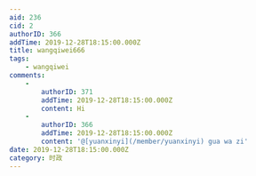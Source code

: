 ```yaml
---
aid: 236
cid: 2
authorID: 366
addTime: 2019-12-28T18:15:00.000Z
title: wangqiwei666
tags:
    - wangqiwei
comments:
    -
        authorID: 371
        addTime: 2019-12-28T18:15:00.000Z
        content: Hi
    -
        authorID: 366
        addTime: 2019-12-28T18:15:00.000Z
        content: '@[yuanxinyi](/member/yuanxinyi) gua wa zi'
date: 2019-12-28T18:15:00.000Z
category: 时政
---
```



